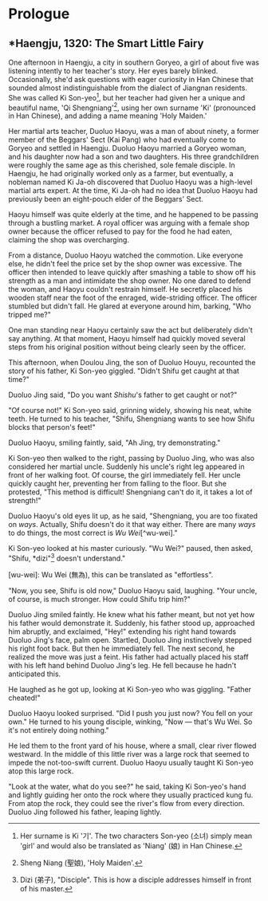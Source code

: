 # Prologue
## *Haengju, 1320: The Smart Little Fairy

One afternoon in Haengju, a city in southern Goryeo, a girl of about five was listening intently to her teacher's story. Her eyes barely blinked. Occasionally, she'd ask questions with eager curiosity in Han Chinese that sounded almost indistinguishable from the dialect of Jiangnan residents. She was called Ki Son-yeo[^ki-sonyeo], but her teacher had given her a unique and beautiful name, 'Qi Shengniang'[^shengniang], using her own surname 'Ki' (pronounced in Han Chinese), and adding a name meaning 'Holy Maiden.'

[^shengniang]: Sheng Niang (聖娘), 'Holy Maiden'.
[^ki-sonyeo]: Her surname is Ki '기'. The two characters Son-yeo (소녀) simply mean 'girl' and would also be translated as 'Niang' (娘) in Han Chinese.

Her martial arts teacher, Duoluo Haoyu, was a man of about ninety, a former member of the Beggars' Sect (Kai Pang) who had eventually come to Goryeo and settled in Haengju. Duoluo Haoyu married a Goryeo woman, and his daughter now had a son and two daughters. His three grandchildren were roughly the same age as this cherished, sole female disciple. In Haengju, he had originally worked only as a farmer, but eventually, a nobleman named Ki Ja-oh discovered that Duoluo Haoyu was a high-level martial arts expert. At the time, Ki Ja-oh had no idea that Duoluo Haoyu had previously been an eight-pouch elder of the Beggars' Sect.

Haoyu himself was quite elderly at the time, and he happened to be passing through a bustling market. A royal officer was arguing with a female shop owner because the officer refused to pay for the food he had eaten, claiming the shop was overcharging.

From a distance, Duoluo Haoyu watched the commotion. Like everyone else, he didn't feel the price set by the shop owner was excessive. The officer then intended to leave quickly after smashing a table to show off his strength as a man and intimidate the shop owner. No one dared to defend the woman, and Haoyu couldn't restrain himself. He secretly placed his wooden staff near the foot of the enraged, wide-striding officer. The officer stumbled but didn't fall. He glared at everyone around him, barking, "Who tripped me?"

One man standing near Haoyu certainly saw the act but deliberately didn't say anything. At that moment, Haoyu himself had quickly moved several steps from his original position without being clearly seen by the officer.

This afternoon, when Doulou Jing, the son of Duoluo Houyu, recounted the story of his father, Ki Son-yeo giggled. "Didn't Shifu get caught at that time?"

Duoluo Jing said, "Do you want *Shishu*'s father to get caught or not?"

"Of course not!" Ki Son-yeo said, grinning widely, showing his neat, white teeth. He turned to his teacher, "Shifu, Shengniang wants to see how Shifu blocks that person's feet!"

Duoluo Haoyu, smiling faintly, said, "Ah Jing, try demonstrating."

Ki Son-yeo then walked to the right, passing by Duoluo Jing, who was also considered her martial uncle. Suddenly his uncle's right leg appeared in front of her walking foot. Of course, the girl immediately fell. Her uncle quickly caught her, preventing her from falling to the floor. But she protested, "This method is difficult! Shengniang can't do it, it takes a lot of strength!"

Duoluo Haoyu's old eyes lit up, as he said, "Shengniang, you are too fixated on *ways*. Actually, Shifu doesn't do it that way either. There are many *ways* to do things, the most correct is *Wu Wei*[^wu-wei]."

Ki Son-yeo looked at his master curiously. "Wu Wei?" paused, then asked, "Shifu, *dizi"[^dizi] doesn't understand."

[wu-wei]: Wu Wei (無為), this can be translated as "effortless".
[^dizi]: Dizi (弟子), "Disciple". This is how a disciple addresses himself in front of his master.


"Now, you see, Shifu is old now," Duoluo Haoyu said, laughing. "Your uncle, of course, is much stronger. How could Shifu trip him?"

Duoluo Jing smiled faintly. He knew what his father meant, but not yet how his father would demonstrate it. Suddenly, his father stood up, approached him abruptly, and exclaimed, "Hey!" extending his right hand towards Duoluo Jing's face, palm open. Startled, Duoluo Jing instinctively stepped his right foot back. But then he immediately fell. The next second, he realized the move was just a feint. His father had actually placed his staff with his left hand behind Duoluo Jing's leg. He fell because he hadn't anticipated this.

He laughed as he got up, looking at Ki Son-yeo who was giggling. "Father cheated!"

Duoluo Haoyu looked surprised. "Did I push you just now? You fell on your own." He turned to his young disciple, winking, "Now — that's Wu Wei. So it's not entirely doing nothing."

He led them to the front yard of his house, where a small, clear river flowed westward. In the middle of this little river was a large rock that seemed to impede the not-too-swift current. Duoluo Haoyu usually taught Ki Son-yeo atop this large rock.

"Look at the water, what do you see?" he said, taking Ki Son-yeo's hand and lightly guiding her onto the rock where they usually practiced kung fu. From atop the rock, they could see the river's flow from every direction. Duoluo Jing followed his father, leaping lightly.


